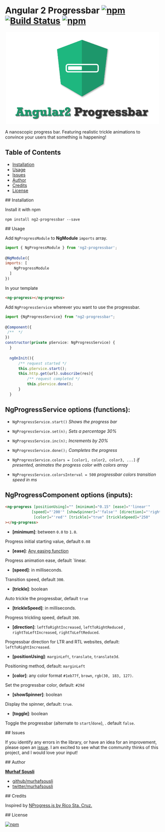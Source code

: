 
# Angular 2 Progressbar [![npm](https://img.shields.io/npm/v/ng2-progressbar.svg?maxAge=2592000?style=plastic)](https://www.npmjs.com/package/ng2-progressbar) [![Build Status](https://travis-ci.org/MurhafSousli/ng2-progressbar.svg?branch=master)](https://travis-ci.org/MurhafSousli/ng2-progressbar) [![npm](https://img.shields.io/npm/dt/ng2-progressbar.svg?maxAge=2592000?style=plastic)](https://www.npmjs.com/package/ng2-progressbar)


<p align="center"><img style="text-align: center;" src="/assets/cover.png?raw=true"></p>


A nanoscopic progress bar. Featuring realistic trickle animations to convince your users that something is happening!

## Table of Contents
 
 - [Installation](#installation)
 - [Usage](#usage) 
 - [Issues](#issues)    
 - [Author](#author)
 - [Credits](#credits)
 - [License](#license) 

<a name="installation"/>
## Installation

Install it with npm

`npm install ng2-progressbar --save`

<a name="usage"/>
## Usage

Add `NgProgressModule` to **NgModule** `imports` array.

```javascript
import { NgProgressModule } from 'ng2-progressbar';

@NgModule({
imports: [
    NgProgressModule
  ]
})
```

In your template

```html
<ng-progress></ng-progress>
```

Add `NgProgressService` wherever you want to use the progressbar.

```javascript
import {NgProgressService} from "ng2-progressbar";

@Component({
 /**  */ 
})
constructor(private pService: NgProgressService) {
  }
  
  ngOnInit(){
      /** request started */
      this.pService.start();
      this.http.get(url).subscribe(res){
          /** request completed */
          this.pService.done();
      }
  }
```

## NgProgressService options (functions):


 - `NgProgressService.start()` *Shows the progress bar*

 - `NgProgressService.set(n);`   *Sets a percentage 30%*

 - `NgProgressService.inc(n);`   *Increments by 20%*

 - `NgProgressService.done();`   *Completes the progress*
 
 - `NgProgressService.colors = [color1, color2, color3, ...]`   *if presented, animates the progress color with colors array*

 - `NgProgressService.colorsInterval = 500`   *progressbar colors transition speed in ms*
 

## NgProgressComponent options (inputs):

```html
<ng-progress [positionUsing]="" [minimum]="0.15" [ease]="'linear'"
            [speed]="'200'" [showSpinner]="'false'" [direction]="'rightToLeftIncreased'"
             [color]="'red'" [trickle]="true" [trickleSpeed]="250"
></ng-progress>
```


 - **[minimum]**: between `0.0` to `1.0`.

  Progress initial starting value, default `0.08`

 - **[ease]**: [Any easing function](http://easings.net/)

  Progress animation ease, default `linear.

 - **[speed]**: in milliseconds.

  Transition speed,  default `300`.

 - **[trickle]**: boolean

  Auto trickle the progressbar, default `true`

 - **[trickleSpeed]**: in milliseconds. 

  Progress trickling speed, default `300`.

 - **[direction]**:  `leftToRightIncreased`, `leftToRightReduced` , `rightToLeftIncreased`, `rightToLeftReduced`.

  Progressbar direction for LTR and RTL websites, default: `leftToRightIncreased`.

 - **[positionUsing]**: `marginLeft`, `translate`, `translate3d`.

  Positioning method, default: `marginLeft`

 - **[color]**: any color format `#1eb77f`, `brown`, `rgb(30, 183, 127)`.

  Set the progressbar color, default: `#29d`

 - **[showSpinner]**: boolean 

  Display the spinner, default: `true`.

 - **[toggle]**: boolean

  Toggle the progressbar (alternate to `start`/`done`), . default `false`.

<a name="issues"/>
## Issues

If you identify any errors in the library, or have an idea for an improvement, please open an [issue](https://github.com/MurhafSousli/ng2-wp-api/issues). I am excited to see what the community thinks of this project, and I would love your input!

<a name="author"/>
## Author

 **[Murhaf Sousli](http://murhafsousli.com)**

 - [github/murhafsousli](https://github.com/MurhafSousli)
 - [twitter/murhafsousli](https://twitter.com/MurhafSousli)
 
<a name="credit"/>
## Credits 

 Inspired by [NProgress.js by Rico Sta. Cruz.](https://github.com/rstacruz/nprogress)

<a name="license"/>
## License

[![npm](https://img.shields.io/npm/l/express.svg?maxAge=2592000)](/LICENSE)


